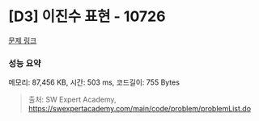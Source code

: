 # [D3] 이진수 표현 - 10726 

[문제 링크](https://swexpertacademy.com/main/code/problem/problemDetail.do?contestProbId=AXRSXf_a9qsDFAXS) 

### 성능 요약

메모리: 87,456 KB, 시간: 503 ms, 코드길이: 755 Bytes



> 출처: SW Expert Academy, https://swexpertacademy.com/main/code/problem/problemList.do